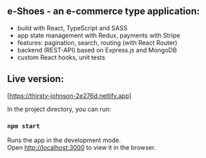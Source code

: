 ## e-Shoes - an e-commerce type application:

- build with React, TypeScript and SASS
- app state management with Redux, payments with Stripe
- features: pagination, search, routing (with React Router)
- backend (REST-API) based on Express.js and MongoDB
- custom React hooks, unit tests

## Live version:

[https://thirsty-johnson-2e276d.netlify.app]

In the project directory, you can run:

### `npm start`

Runs the app in the development mode.\
Open [http://localhost:3000](http://localhost:3000) to view it in the browser.
